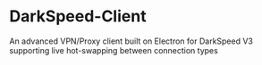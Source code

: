 # DarkSpeed-Client
An advanced VPN/Proxy client built on Electron for DarkSpeed V3 supporting live hot-swapping between connection types
